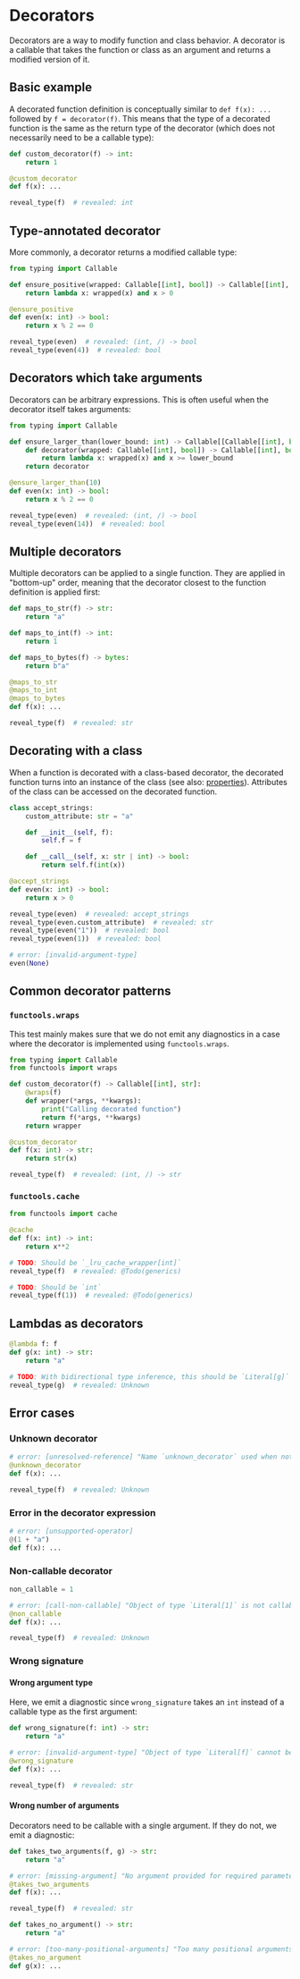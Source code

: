 # Decorators

Decorators are a way to modify function and class behavior. A decorator is a callable that takes the
function or class as an argument and returns a modified version of it.

## Basic example

A decorated function definition is conceptually similar to `def f(x): ...` followed by
`f = decorator(f)`. This means that the type of a decorated function is the same as the return type
of the decorator (which does not necessarily need to be a callable type):

```py
def custom_decorator(f) -> int:
    return 1

@custom_decorator
def f(x): ...

reveal_type(f)  # revealed: int
```

## Type-annotated decorator

More commonly, a decorator returns a modified callable type:

```py
from typing import Callable

def ensure_positive(wrapped: Callable[[int], bool]) -> Callable[[int], bool]:
    return lambda x: wrapped(x) and x > 0

@ensure_positive
def even(x: int) -> bool:
    return x % 2 == 0

reveal_type(even)  # revealed: (int, /) -> bool
reveal_type(even(4))  # revealed: bool
```

## Decorators which take arguments

Decorators can be arbitrary expressions. This is often useful when the decorator itself takes
arguments:

```py
from typing import Callable

def ensure_larger_than(lower_bound: int) -> Callable[[Callable[[int], bool]], Callable[[int], bool]]:
    def decorator(wrapped: Callable[[int], bool]) -> Callable[[int], bool]:
        return lambda x: wrapped(x) and x >= lower_bound
    return decorator

@ensure_larger_than(10)
def even(x: int) -> bool:
    return x % 2 == 0

reveal_type(even)  # revealed: (int, /) -> bool
reveal_type(even(14))  # revealed: bool
```

## Multiple decorators

Multiple decorators can be applied to a single function. They are applied in "bottom-up" order,
meaning that the decorator closest to the function definition is applied first:

```py
def maps_to_str(f) -> str:
    return "a"

def maps_to_int(f) -> int:
    return 1

def maps_to_bytes(f) -> bytes:
    return b"a"

@maps_to_str
@maps_to_int
@maps_to_bytes
def f(x): ...

reveal_type(f)  # revealed: str
```

## Decorating with a class

When a function is decorated with a class-based decorator, the decorated function turns into an
instance of the class (see also: [properties](properties.md)). Attributes of the class can be
accessed on the decorated function.

```py
class accept_strings:
    custom_attribute: str = "a"

    def __init__(self, f):
        self.f = f

    def __call__(self, x: str | int) -> bool:
        return self.f(int(x))

@accept_strings
def even(x: int) -> bool:
    return x > 0

reveal_type(even)  # revealed: accept_strings
reveal_type(even.custom_attribute)  # revealed: str
reveal_type(even("1"))  # revealed: bool
reveal_type(even(1))  # revealed: bool

# error: [invalid-argument-type]
even(None)
```

## Common decorator patterns

### `functools.wraps`

This test mainly makes sure that we do not emit any diagnostics in a case where the decorator is
implemented using `functools.wraps`.

```py
from typing import Callable
from functools import wraps

def custom_decorator(f) -> Callable[[int], str]:
    @wraps(f)
    def wrapper(*args, **kwargs):
        print("Calling decorated function")
        return f(*args, **kwargs)
    return wrapper

@custom_decorator
def f(x: int) -> str:
    return str(x)

reveal_type(f)  # revealed: (int, /) -> str
```

### `functools.cache`

```py
from functools import cache

@cache
def f(x: int) -> int:
    return x**2

# TODO: Should be `_lru_cache_wrapper[int]`
reveal_type(f)  # revealed: @Todo(generics)

# TODO: Should be `int`
reveal_type(f(1))  # revealed: @Todo(generics)
```

## Lambdas as decorators

```py
@lambda f: f
def g(x: int) -> str:
    return "a"

# TODO: With bidirectional type inference, this should be `Literal[g]` or `(int, /) -> str`
reveal_type(g)  # revealed: Unknown
```

## Error cases

### Unknown decorator

```py
# error: [unresolved-reference] "Name `unknown_decorator` used when not defined"
@unknown_decorator
def f(x): ...

reveal_type(f)  # revealed: Unknown
```

### Error in the decorator expression

```py
# error: [unsupported-operator]
@(1 + "a")
def f(x): ...
```

### Non-callable decorator

```py
non_callable = 1

# error: [call-non-callable] "Object of type `Literal[1]` is not callable"
@non_callable
def f(x): ...

reveal_type(f)  # revealed: Unknown
```

### Wrong signature

#### Wrong argument type

Here, we emit a diagnostic since `wrong_signature` takes an `int` instead of a callable type as the
first argument:

```py
def wrong_signature(f: int) -> str:
    return "a"

# error: [invalid-argument-type] "Object of type `Literal[f]` cannot be assigned to parameter 1 (`f`) of function `wrong_signature`; expected type `int`"
@wrong_signature
def f(x): ...

reveal_type(f)  # revealed: str
```

#### Wrong number of arguments

Decorators need to be callable with a single argument. If they do not, we emit a diagnostic:

```py
def takes_two_arguments(f, g) -> str:
    return "a"

# error: [missing-argument] "No argument provided for required parameter `g` of function `takes_two_arguments`"
@takes_two_arguments
def f(x): ...

reveal_type(f)  # revealed: str

def takes_no_argument() -> str:
    return "a"

# error: [too-many-positional-arguments] "Too many positional arguments to function `takes_no_argument`: expected 0, got 1"
@takes_no_argument
def g(x): ...
```
